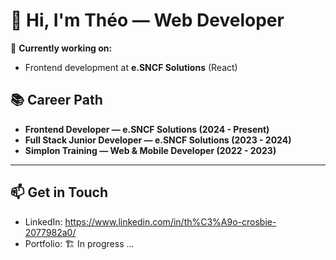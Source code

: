 # 👋 Hi, I'm Théo — Web Developer 

🎯 **Currently working on:**
- Frontend development at **e.SNCF Solutions** (React)

## 📚 Career Path
- **Frontend Developer — e.SNCF Solutions (2024 - Present)**
- **Full Stack Junior Developer — e.SNCF Solutions (2023 - 2024)**
- **Simplon Training — Web & Mobile Developer (2022 - 2023)**

---

## 📫 Get in Touch
- LinkedIn: https://www.linkedin.com/in/th%C3%A9o-crosbie-2077982a0/
- Portfolio: 🏗️ In progress ...
